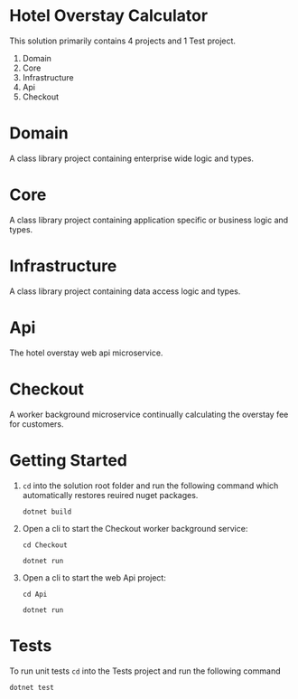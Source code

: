 # Hotel Overstay Calculator
This solution primarily contains 4 projects and 1 Test project.

1. Domain
2. Core
3. Infrastructure
3. Api
4. Checkout

# Domain
A class library project containing enterprise wide logic and types.

# Core
A class library project containing application specific or business logic and types.

# Infrastructure
A class library project containing data access logic and types.

# Api
The hotel overstay web api microservice.

# Checkout
A worker background microservice continually calculating the overstay fee for customers.

# Getting Started
1. <code>cd</code> into the solution root folder and run the following command which automatically restores reuired nuget packages.

    <code>dotnet build</code>
    

2. Open a cli to start the Checkout worker background service:

    <code>cd Checkout</code>

    <code>dotnet run</code>

2. Open a cli to start the web Api project:

    <code>cd Api</code>

    <code>dotnet run</code>

# Tests
To run unit tests
<code>cd</code> into the Tests project and run the following command

<code>dotnet test</code>



    
